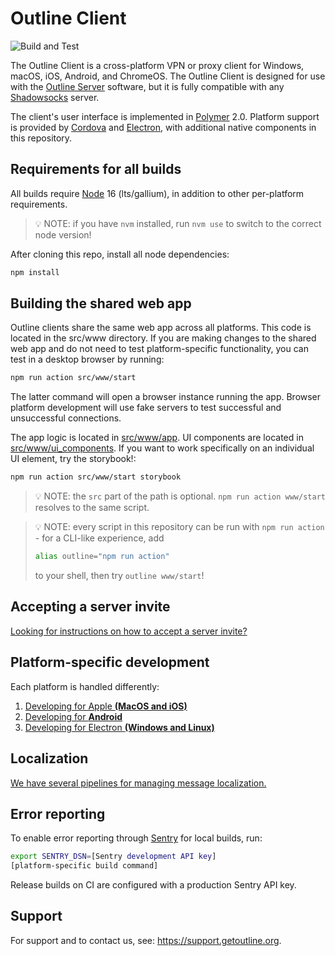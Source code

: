 # Outline Client

![Build and Test](https://github.com/Jigsaw-Code/outline-client/actions/workflows/build_and_test_debug.yml/badge.svg?branch=master)

The Outline Client is a cross-platform VPN or proxy client for Windows, macOS, iOS, Android, and ChromeOS. The Outline Client is designed for use with the [Outline Server](https://github.com/Jigsaw-Code/outline-server) software, but it is fully compatible with any [Shadowsocks](https://shadowsocks.org/) server.

The client's user interface is implemented in [Polymer](https://www.polymer-project.org/) 2.0. Platform support is provided by [Cordova](https://cordova.apache.org/) and [Electron](https://electronjs.org/), with additional native components in this repository.

## Requirements for all builds

All builds require [Node](https://nodejs.org/) 16 (lts/gallium), in addition to other per-platform requirements.

> 💡 NOTE: if you have `nvm` installed, run `nvm use` to switch to the correct node version!

After cloning this repo, install all node dependencies:

```sh
npm install
```

## Building the shared web app

Outline clients share the same web app across all platforms. This code is located in the src/www directory. If you are making changes to the shared web app and do not need to test platform-specific functionality, you can test in a desktop browser by running:

```sh
npm run action src/www/start
```

The latter command will open a browser instance running the app. Browser platform development will use fake servers to test successful and unsuccessful connections.

The app logic is located in [src/www/app](src/www/app). UI components are located in [src/www/ui_components](src/www/ui_components). If you want to work specifically on an individual UI element, try the storybook!:

```sh
npm run action src/www/start storybook
```

> 💡 NOTE: the `src` part of the path is optional. `npm run action www/start` resolves to the same script.

> 💡 NOTE: every script in this repository can be run with `npm run action` - for a CLI-like experience, add
>
> ```sh
> alias outline="npm run action"
> ```
>
> to your shell, then try `outline www/start`!

## Accepting a server invite

[Looking for instructions on how to accept a server invite?](docs/invitation_instructions.md)

## Platform-specific development

Each platform is handled differently:

1. [Developing for Apple **(MacOS and iOS)**](docs/apple_development.md)
2. [Developing for **Android**](docs/android_development.md)
3. [Developing for Electron **(Windows and Linux)**](docs/electron_development.md)

## Localization

[We have several pipelines for managing message localization.](docs/localization.md)

## Error reporting

To enable error reporting through [Sentry](https://sentry.io/) for local builds, run:

```bash
export SENTRY_DSN=[Sentry development API key]
[platform-specific build command]
```

Release builds on CI are configured with a production Sentry API key.

## Support

For support and to contact us, see: https://support.getoutline.org.
